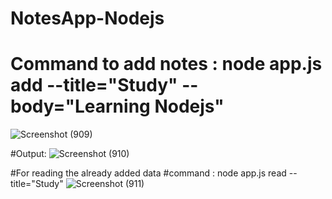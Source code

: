 # NotesApp-Nodejs
# Command to add notes : node app.js add --title="Study" --body="Learning Nodejs"

![Screenshot (909)](https://user-images.githubusercontent.com/59886087/140616163-d9ebbcbc-a297-4bc6-8332-625e46d72cdf.png)

#Output: 
![Screenshot (910)](https://user-images.githubusercontent.com/59886087/140616168-48c73d22-a2b8-4fe5-a5f2-c5b97c3ad070.png)

#For reading the already added data 
#command : node app.js read --title="Study"
![Screenshot (911)](https://user-images.githubusercontent.com/59886087/140616177-9f470384-f0e4-4e40-98ea-0d38cba07d8f.png)

